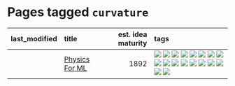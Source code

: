 # Pages tagged `curvature`

|last_modified|title|est. idea maturity|tags
|:---|:---|---:|:---|
||[Physics For ML](../physics_for_ml.md)|1892|[![](https://img.shields.io/badge/tag-brownianmotion-ea1833)](../tags/brownianmotion.md) [![](https://img.shields.io/badge/tag-curriculum-f14da)](../tags/curriculum.md) [![](https://img.shields.io/badge/tag-curvature-1043a5)](../tags/curvature.md) [![](https://img.shields.io/badge/tag-education-35b163)](../tags/education.md) [![](https://img.shields.io/badge/tag-eigenvectors-c4fb38)](../tags/eigenvectors.md) [![](https://img.shields.io/badge/tag-gaugetheory-1eefac)](../tags/gaugetheory.md) [![](https://img.shields.io/badge/tag-grouptheory-3f9741)](../tags/grouptheory.md) [![](https://img.shields.io/badge/tag-machinelearning-c6963e)](../tags/machinelearning.md) [![](https://img.shields.io/badge/tag-manifolds-6013c8)](../tags/manifolds.md) [![](https://img.shields.io/badge/tag-ode-e3be61)](../tags/ode.md) [![](https://img.shields.io/badge/tag-optimization-dc62b7)](../tags/optimization.md) [![](https://img.shields.io/badge/tag-pde-e9b626)](../tags/pde.md) [![](https://img.shields.io/badge/tag-physics-1614f8)](../tags/physics.md) [![](https://img.shields.io/badge/tag-probabilityfields-82d6e)](../tags/probabilityfields.md) [![](https://img.shields.io/badge/tag-quantummechanics-752fd7)](../tags/quantummechanics.md) [![](https://img.shields.io/badge/tag-relativity-9c3a4a)](../tags/relativity.md) [![](https://img.shields.io/badge/tag-tensorcalculus-dad82b)](../tags/tensorcalculus.md) [![](https://img.shields.io/badge/tag-textbook-35d420)](../tags/textbook.md)|